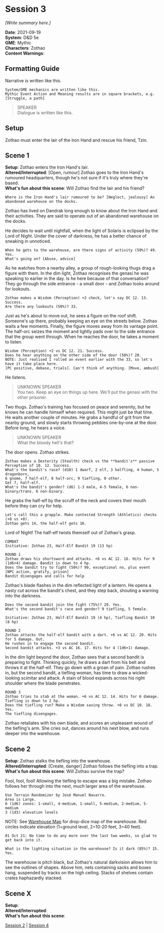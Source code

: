 # Session 3

*[Write summary here.]*

**Date**: 2021-09-19  
**System**: D&D 5e  
**GME**: Mythic  
**Characters**: Zothao  
**Content Warnings**:   

## Formatting Guide

Narrative is written like this.

    System/GME mechanics are written like this.  
    Mythic Event Action and Meaning results are in square brackets, e.g. [Struggle, a path]

> SPEAKER  
> Dialogue is written like this.  

## Setup

Zothao must enter the lair of the Iron Hand and rescue his friend, Tzin.






## Scene 1
**Setup**: Zothao enters the Iron Hand's lair.  
**Altered/Interrupted**: [Open, rumour] Zothao goes to the Iron Hand's rumoured headquarters, though he's not sure if it's truly where they're based.  
**What's fun about this scene**: Will Zothao find the lair and his friend?  

    Where is the Iron Hand's lair rumoured to be? [Neglect, jealousy] An abandoned warehouse on the docks.

Zothao has lived on Dandrak long enough to know about the Iron Hand and their activities. They are said to operate out of an abandoned warehouse on the docks.

He decides to wait until nightfall, when the light of Solaris is eclipsed by the Lord of Night. Under the cover of darkness, he has a better chance of sneaking in unnoticed.

    When he gets to the warehouse, are there signs of activity (50%)? 49. Yes.  
    What's going on? [Abuse, advice]

As he watches from a nearby alley, a group of rough-looking thugs drag a figure with them. In the dim light, Zothao recognises the genasi he was speaking to earlier in the day. Is he here because of that conversation? They go through the side entrance - a small door - and Zothao looks around for lookouts.

    Zothao makes a Wisdom (Perception) +2 check, let's say DC 12. 13. Success.  
    Are there any lookouts (50%)? 33.

Just as he's about to move out, he sees a figure on the roof shift. Someone's up there, probably keeping an eye on the streets below. Zothao waits a few moments. Finally, the figure moves away from its vantage point. The half-orc seizes the moment and lightly pads over to the side entrance that the group went through. When he reaches the door, he takes a moment to listen.

    Wisdom (Perception) +2 vs DC 12. 21. Success.  
    Does he hear anything on the other side of the door (50%)? 20.  
    NOTE: Just realised I rolled an event earlier with the 33, so let's have it take place here.  
    [PC positive, debase, trials]. Can't think of anything. [Move, ambush]

He listens.

> UNKNOWN SPEAKER  
> You two. Keep an eye on things up here. We'll put the genasi with the other prisoner.

Two thugs. Zothao's training has focused on peace and serenity, but he knows he can handle himself when required. This might just be that time. He waits another couple of minutes. He grabs a handful of grit from the nearby ground, and slowly starts throwing pebbles one-by-one at the door. Before long, he hears a voice.

> UNKNOWN SPEAKER  
> What the bloody hell's that?

The door opens. Zothao strikes.

    Zothao makes a Dexterity (Stealth) check vs the **bandit's** passive Perception of 10. 12. Success.
    What's the bandit's race? (d10) 1 dwarf, 2 elf, 3 halfling, 4 human, 5 dragonborn,  
    6 gnome, 7 half-elf, 8 half-orc, 9 tiefling, 0 other.
    Get 7, half-elf.
    What's the bandit's gender? (d6) 1-3 male, 4-5 female, 6 non-binary/trans. 6 non-binary.

He grabs the half-elf by the scruff of the neck and covers their mouth before they can cry for help.

    Let's call this a grapple. Make contested Strength (Athletics) checks (+0 vs +0).  
    Zothao gets 14, the half-elf gets 16.

Lord of Night! The half-elf twists themself out of Zothao's grasp.

    COMBAT  
    Initiative: Zothao 23, Half-Elf Bandit 19 (13 hp)

    ROUND 1  
    Zothao draws his shortsword and attacks. +6 vs AC 12. 16. Hits for 9 (1d6+4) damage. Bandit is down to 4 hp.  
    Does the bandit try to fight (50%)? 99, exceptional no, plus event [NPC action, gratify, prison]  
    Bandit disengages and calls for help

Zothao's blade flashes in the dim reflected light of a lantern. He opens a nasty cut across the bandit's chest, and they step back, shouting a warning into the darkness.

    Does the second bandit join the fight (75%)? 29. Yes.  
    What's the second bandit's race and gender? 9 tiefling, 5 female.

    Initiative: Zothao 23, Half-Elf Bandit 19 (4 hp), Tiefling Bandit 10 (8 hp)

    ROUND 2  
    Zothao attacks the half-elf bandit with a dart. +6 vs AC 12. 20. Hits for 5 damage. Out.
    He rushes in to engage the second bandit.
    Second bandit attacks. +3 vs AC 16. 17. Hits for 4 (1d6+1) damage.

In the dim light beyond the door, Zothao sees that a second bandit is preparing to fight. Thinking quickly, he draws a dart from his belt and throws it at the half-elf. They go down with a groan of pain. Zothao rushes in, but the second bandit, a tiefling woman, has time to draw a wicked-looking scimitar and attack. A stain of blood expands across his right shoulder where the blade penetrates.

    ROUND 3  
    Zothao tries to stab at the woman. +6 vs AC 12. 14. Hits for 6 damage. Tiefling is down to 2 hp.
    Does the tiefling run? Make a Wisdom saving throw. +0 vs DC 10. 18. Yes.
    The tiefling disengages.

Zothao retaliates with his own blade, and scores an unpleasant wound of the tiefling's arm. She cries out, dances around his next blow, and runs deeper into the warehouse.





## Scene 2
**Setup**: Zothao stalks the tiefling into the warehouse.   
**Altered/Interrupted**: [Create, danger] Zothao follows the tiefling into a trap.  
**What's fun about this scene**: Will Zothao survive the trap?

Fool, fool, fool! Allowing the tiefling to escape was a big mistake. Zothao follows her through into the next, much larger area of the warehouse.

    Use Terrain Randomizer by José Manuel Navarro.
    Area is Large.
    6 (1d6) zones: 1-small, 4-medium, 1-small, 5-medium, 2-medium, 5-medium
    3 (1d3) elevation levels

NOTE: See [Warehouse Map](https://github.com/jimmyturnip/dragon-wing-5e/blob/master/warehouse-terrain-randomizer.jpg) for drop-dice map of the warehouse. Red circles indicate elevation (1=ground level, 2=10-20 feet, 3=40 feet).

    01 Oct 21: No time to do any more over the last two weeks, so glad to get back into it.

    What is the lighting situation in the warehouse? Is it dark (85%)? 15. Yes.

The warehouse is pitch black, but Zothao's natural darkvision allows him to see the outlines of shapes. Above him, nets containing sacks and boxes hang, suspended by tracks on the high ceiling. Stacks of shelves contain crates haphazardly stacked.


## Scene X
**Setup**:  
**Altered/Interrupted**:  
**What's fun about this scene**:  


[Session 2](https://github.com/jimmyturnip/dragon-wing-5e/blob/master/session-02.md) | [Session 4](https://github.com/jimmyturnip/dragon-wing-5e/blob/master/session-04.md)